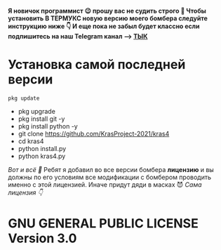 <strong>Я новичок программист 😉 прошу вас не судить строго 🙏
Чтобы установить В ТЕРМУКС новую версию моего бомбера следуйте инструкцию ниже 👇
И еще пока не забыл будет классно если подпишитесь на наш Telegram канал --> [ТЫК](https://t.me/shit_coding)
</strong>

# Установка самой последней версии
`pkg update`
- pkg upgrade
- pkg install git -y
- pkg install python -y
- git clone https://github.com/KrasProject-2021/kras4
- cd kras4
- python install.py
- python kras4.py

<em>
Вот и всё 🙂
</em>
Ребят я добавил во все версии бомбера <strong>лицензию</strong> и вы должны по его условиям все модификации с бомбером проводить именно с этой лицензией. Иначе придут дяди в масках 😈
<em>Сама лицензия 👇</em>

<h1>GNU GENERAL PUBLIC LICENSE Version 3.0</h1>
